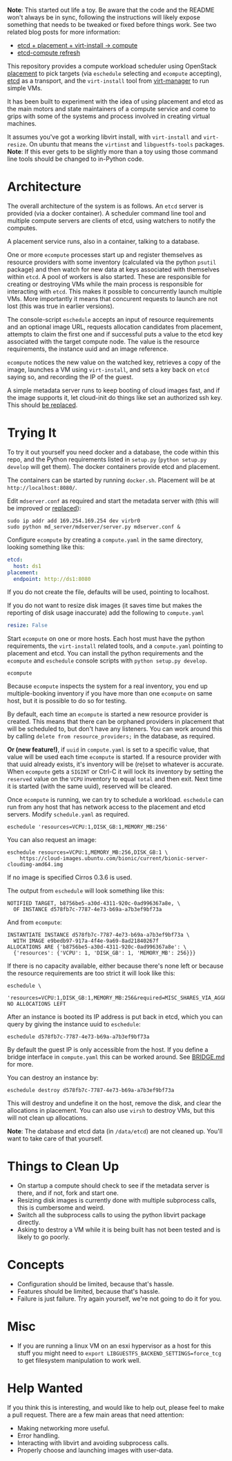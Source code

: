 
**Note**: This started out life a toy. Be aware that the code and
the README won't always be in sync, following the instructions will
likely expose something that needs to be tweaked or fixed before
things work. See two related blog posts for more information:

* [etcd + placement + virt-install →
  compute](https://anticdent.org/etcd-placement-virt-install-compute.html)
* [etcd-compute
  refresh](https://anticdent.org/etcd-compute-refresh.html)

This repository provides a compute workload scheduler using
OpenStack
[placement](https://developer.openstack.org/api-ref/placement/) to
pick targets (via `eschedule` selecting and `ecompute`
accepting), [etcd](https://coreos.com/etcd/) as a transport, and the
`virt-install` tool from [virt-manager](https://virt-manager.org/)
to run simple VMs.

It has been built to experiment with the idea of using placement and
etcd as the main motors and state maintainers of a compute service
and come to grips with some of the systems and process involved in
creating virtual machines.

It assumes you've got a working libvirt install, with `virt-install` and
`virt-resize`. On ubuntu that means the `virtinst` and `libguestfs-tools`
packages. **Note**: If this ever gets to be slightly more than a toy using
those command line tools should be changed to in-Python code.

# Architecture

The overall architecture of the system is as follows. An `etcd`
server is provided (via a docker container). A scheduler command
line tool and multiple compute servers are clients of etcd, using
watchers to notify the computes.

A placement service runs, also in a container, talking to a
database.

One or more `ecompute` processes start up and register themselves
as resource providers with some inventory (calculated via the python
`psutil` package) and then watch for new data at keys associated
with themselves within `etcd`. A pool of workers is also started.
These are responsible for creating or destroying VMs while the main
process is responsible for interacting with `etcd`. This makes it
possible to concurrently launch multiple VMs. More importantly it
means that concurent requests to launch are not lost (this was
true in earlier versions).

The console-script `eschedule` accepts an input of resource
requirements and an optional image URL, requests allocation
candidates from placement, attempts to claim the first one and if
successful puts a value to the etcd key associated with the target
compute node. The value is the resource requirements, the instance
uuid and an image reference.

`ecompute` notices the new value on the watched key, retrieves a
copy of the image, launches a VM using `virt-install`, and sets a
key back on `etcd` saying so, and recording the IP of the guest.

A simple metadata server runs to keep booting of cloud images fast,
and if the image supports it, let cloud-init do things like set an
authorized ssh key. This should [be
replaced](/cdent/etcd-compute/issues/6).

# Trying It

To try it out yourself you need docker and a database, the code
within this repo, and the Python requirements listed in
`setup.py` (`python setup.py develop` will get them). The docker
containers provide etcd and placement.

The containers can be started by running `docker.sh`. Placement will
be at `http://localhost:8080/`.

Edit `mdserver.conf` as required and start the metadata server with
(this will be improved or [replaced](/cdent/etcd-compute/issues/6])):

```
sudo ip addr add 169.254.169.254 dev virbr0
sudo python md_server/mdserver/server.py mdserver.conf &
```

Configure `ecompute` by creating a `compute.yaml` in the same
directory, looking something like this:

```yaml
etcd:
  host: ds1
placement:
  endpoint: http://ds1:8080
```

If you do not create the file, defaults will be used, pointing to
localhost.

If you do not want to resize disk images (it saves time but makes
the reporting of disk usage inaccurate) add the following to
`compute.yaml`

```yaml
resize: False
```

Start `ecompute` on one or more hosts. Each host must have
the python requirements, the `virt-install` related tools, and
a `compute.yaml` pointing to placement and etcd. You can install
the python requirements and the `ecompute` and `eschedule` console
scripts with `python setup.py develop`.

```
ecompute
```

Because `ecompute` inspects the system for a real inventory, you
end up multiple-booking inventory if you have more than one
`ecompute` on same host, but it is possible to do so for testing.

By default, each time an `ecompute` is started a new resource
provider is created. This means that there can be orphaned providers
in placement that will be scheduled to, but don't have any
listeners. You can work around this by calling
`delete from resource_providers;` in the database, as required.

**Or (new feature!)**, if `uuid` in `compute.yaml` is set to a specific
value, that value will be used each time `ecompute` is started. If
a resource provider with that uuid already exists, it's inventory
will be (re)set to whatever is accurate. When `ecompute` gets a
`SIGINT` or Ctrl-C it will lock its inventory by setting the
`reserved` value on the `VCPU` inventory to equal `total` and then
exit. Next time it is started (with the same uuid), reserved will be
cleared.

Once `ecompute` is running, we can try to schedule a workload.
`eschedule` can run from any host that has network access to the
placement and etcd servers. Modify `schedule.yaml` as required.

```
eschedule 'resources=VCPU:1,DISK_GB:1,MEMORY_MB:256'
```

You can also request an image:

```
eschedule resources=VCPU:1,MEMORY_MB:256,DISK_GB:1 \
    https://cloud-images.ubuntu.com/bionic/current/bionic-server-cloudimg-amd64.img
```

If no image is specified Cirros 0.3.6 is used.

The output from `eschedule` will look something like this:

```
NOTIFIED TARGET, b8756be5-a30d-4311-920c-0ad996367a8e, \
  OF INSTANCE d578fb7c-7787-4e73-b69a-a7b3ef9bf73a
```

And from `ecompute`:

```
INSTANTIATE INSTANCE d578fb7c-7787-4e73-b69a-a7b3ef9bf73a \
  WITH IMAGE e9bedb97-917a-4f4e-9a69-8ad21840267f
ALLOCATIONS ARE {'b8756be5-a30d-4311-920c-0ad996367a8e': \
  {'resources': {'VCPU': 1, 'DISK_GB': 1, 'MEMORY_MB': 256}}}
```

If there is no capacity available, either because there's none left
or because the resource requirements are too strict it will look
like this:

```
eschedule \
  'resources=VCPU:1,DISK_GB:1,MEMORY_MB:256&required=MISC_SHARES_VIA_AGGREGATE'
NO ALLOCATIONS LEFT
```

After an instance is booted its IP address is put back in etcd,
which you can query by giving the instance uuid to `eschedule`:

```
eschedule d578fb7c-7787-4e73-b69a-a7b3ef9bf73a
```

By default the guest IP is only accessible from the host. If you define
a bridge interface in `compute.yaml` this can be worked around. See
[BRIDGE.md](BRIDGE.md) for more.

You can destroy an instance by:

```
eschedule destroy d578fb7c-7787-4e73-b69a-a7b3ef9bf73a
```

This will destroy and undefine it on the host, remove the disk,
and clear the allocations in placement. You can also use `virsh` to
destroy VMs, but this will not clean up allocations.

**Note**: The database and etcd data (in `/data/etcd`) are not
cleaned up. You'll want to take care of that yourself.

# Things to Clean Up

* On startup a compute should check to see if the metadata server is
  there, and if not, fork and start one.
* Resizing disk images is currently done with multiple subprocess calls,
  this is cumbersome and weird.
* Switch all the subprocess calls to using the python libvirt
  package directly.
* Asking to destroy a VM while it is being built has not been
  tested and is likely to go poorly.

# Concepts

* Configuration should be limited, because that's hassle.
* Features should be limited, because that's hassle.
* Failure is just failure. Try again yourself, we're not going to do
  it for you.

# Misc

* If you are running a linux VM on an esxi hypervisor as a host for
  this stuff you might need to
  `export LIBGUESTFS_BACKEND_SETTINGS=force_tcg` to get filesystem
  manipulation to work well.

# Help Wanted

If you think this is interesting, and would like to help out, please
feel to make a pull request. There are a few main areas that need
attention:

* Making networking more useful.
* Error handling.
* Interacting with libvirt and avoiding subprocess calls.
* Properly choose and launching images with user-data.
